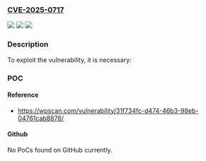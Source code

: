 ### [CVE-2025-0717](https://cve.mitre.org/cgi-bin/cvename.cgi?name=CVE-2025-0717)
![](https://img.shields.io/static/v1?label=Product&message=Social%20Slider%20Feed&color=blue)
![](https://img.shields.io/static/v1?label=Version&message=0%3C%202.2.9%20&color=brighgreen)
![](https://img.shields.io/static/v1?label=Vulnerability&message=CWE-79%20Cross-Site%20Scripting%20(XSS)&color=brighgreen)

### Description

To exploit the vulnerability, it is necessary:

### POC

#### Reference
- https://wpscan.com/vulnerability/31f734fc-d474-46b3-98eb-04761cab8878/

#### Github
No PoCs found on GitHub currently.


